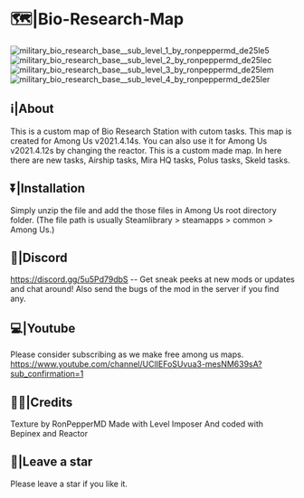 # 🗺|Bio-Research-Map
![military_bio_research_base__sub_level_1_by_ronpeppermd_de25le5](https://user-images.githubusercontent.com/82299910/118365246-86330580-b5b9-11eb-918d-534643c9a30a.jpg)
![military_bio_research_base__sub_level_2_by_ronpeppermd_de25lec](https://user-images.githubusercontent.com/82299910/118365256-8f23d700-b5b9-11eb-873f-195fd535d913.jpg)
![military_bio_research_base__sub_level_3_by_ronpeppermd_de25lem](https://user-images.githubusercontent.com/82299910/118365267-93e88b00-b5b9-11eb-9678-9c3a59753945.jpg)
![military_bio_research_base__sub_level_4_by_ronpeppermd_de25ler](https://user-images.githubusercontent.com/82299910/118365274-99de6c00-b5b9-11eb-8684-fc47fd516543.jpg)
## **ℹ|About**

This is a custom map of Bio Research Station with cutom tasks. This map is created for Among Us v2021.4.14s. You can also use it for Among Us v2021.4.12s by changing the reactor. This is a custom made map. In here there are new tasks, Airship tasks, Mira HQ tasks, Polus tasks, Skeld tasks.



## **⏬|Installation**

Simply unzip the file and add the those files in Among Us root directory folder. (The file path is usually Steamlibrary > steamapps > common > Among Us.)



## **💬|Discord**

https://discord.gg/5u5Pd79dbS -- Get sneak peeks at new mods or updates and chat around!
Also send the bugs of the mod in the server if you find any.



## **💻|Youtube**

Please consider subscribing as we make free among us maps.
https://www.youtube.com/channel/UClIEFoSUvua3-mesNM639sA?sub_confirmation=1


## **🙏🏽|Credits**

Texture by RonPepperMD
Made with Level Imposer And coded with Bepinex and Reactor

## **🌟|Leave a star**

Please leave a star if you like it.

